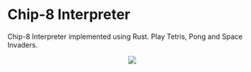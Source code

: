 # Chip-8 Interpreter
Chip-8 Interpreter implemented using Rust. Play Tetris, Pong and Space Invaders.

<p align="center">
    <img src="https://github.com/JPDye/Chip8-Interpreter/blob/main/imgs/pong.png" />
</p>
